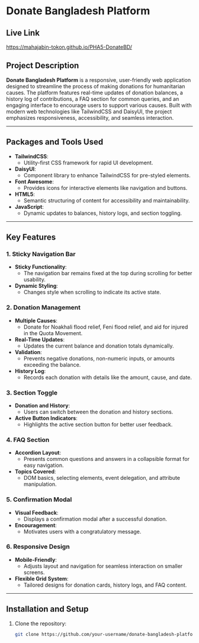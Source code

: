 # Donate Bangladesh Platform

## Live Link
https://mahajabin-tokon.github.io/PHA5-DonateBD/

## Project Description

**Donate Bangladesh Platform** is a responsive, user-friendly web application designed to streamline the process of making donations for humanitarian causes. The platform features real-time updates of donation balances, a history log of contributions, a FAQ section for common queries, and an engaging interface to encourage users to support various causes. Built with modern web technologies like TailwindCSS and DaisyUI, the project emphasizes responsiveness, accessibility, and seamless interaction.

---

## Packages and Tools Used

- **TailwindCSS**:
  - Utility-first CSS framework for rapid UI development.
- **DaisyUI**:
  - Component library to enhance TailwindCSS for pre-styled elements.
- **Font Awesome**:
  - Provides icons for interactive elements like navigation and buttons.
- **HTML5**:
  - Semantic structuring of content for accessibility and maintainability.
- **JavaScript**:
  - Dynamic updates to balances, history logs, and section toggling.

---

## Key Features

### 1. Sticky Navigation Bar
- **Sticky Functionality**:
  - The navigation bar remains fixed at the top during scrolling for better usability.
- **Dynamic Styling**:
  - Changes style when scrolling to indicate its active state.

### 2. Donation Management
- **Multiple Causes**:
  - Donate for Noakhali flood relief, Feni flood relief, and aid for injured in the Quota Movement.
- **Real-Time Updates**:
  - Updates the current balance and donation totals dynamically.
- **Validation**:
  - Prevents negative donations, non-numeric inputs, or amounts exceeding the balance.
- **History Log**:
  - Records each donation with details like the amount, cause, and date.

### 3. Section Toggle
- **Donation and History**:
  - Users can switch between the donation and history sections.
- **Active Button Indicators**:
  - Highlights the active section button for better user feedback.

### 4. FAQ Section
- **Accordion Layout**:
  - Presents common questions and answers in a collapsible format for easy navigation.
- **Topics Covered**:
  - DOM basics, selecting elements, event delegation, and attribute manipulation.

### 5. Confirmation Modal
- **Visual Feedback**:
  - Displays a confirmation modal after a successful donation.
- **Encouragement**:
  - Motivates users with a congratulatory message.

### 6. Responsive Design
- **Mobile-Friendly**:
  - Adjusts layout and navigation for seamless interaction on smaller screens.
- **Flexible Grid System**:
  - Tailored designs for donation cards, history logs, and FAQ content.

---

## Installation and Setup

1. Clone the repository:
   ```bash
   git clone https://github.com/your-username/donate-bangladesh-platform.git

